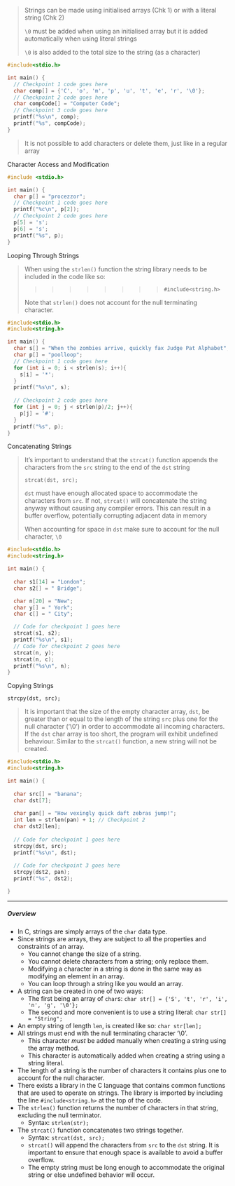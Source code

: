 
 > Strings can be made using initialised arrays (Chk 1) or with a literal string (Chk 2)
 > 
 > `\0` must be added when using an initialised array but it is added automatically when using literal strings
 > 
 > `\0` is also added to the total size to the string (as a character)


```c
#include<stdio.h>

int main() {
  // Checkpoint 1 code goes here
  char comp[] = {'C', 'o', 'm', 'p', 'u', 't', 'e', 'r', '\0'};
  // Checkpoint 2 code goes here
  char compCode[] = "Computer Code";
  // Checkpoint 3 code goes here   
  printf("%s\n", comp);   
  printf("%s", compCode);   
}
```


> It is not possible to add characters or delete them, just like in a regular array

Character Access and Modification

```c
#include <stdio.h>

int main() {
  char p[] = "procezzor";
  // Checkpoint 1 code goes here
  printf("%c\n", p[2]);
  // Checkpoint 2 code goes here
  p[5] = 's';
  p[6] = 's';
  printf("%s", p);
}
```


Looping Through Strings

> When using the `strlen()` function the string library needs to be included in the code like so:
> 
>>>>>>>>>`#include<string.h>`
>
>Note that `strlen()` does not account for the null terminating character.

```c
#include<stdio.h>
#include<string.h>

int main() {
  char s[] = "When the zombies arrive, quickly fax Judge Pat Alphabet";
  char p[] = "poolloop";  
  // Checkpoint 1 code goes here
  for (int i = 0; i < strlen(s); i++){
    s[i] = '*';
  }
  printf("%s\n", s);
  
  // Checkpoint 2 code goes here
  for (int j = 0; j < strlen(p)/2; j++){
    p[j] = '#';
  }
  printf("%s", p);
}
```


Concatenating Strings

> It’s important to understand that the `strcat()` function appends the characters from the `src` string to the end of the `dst` string
> 
>  `strcat(dst, src);`
>  
>  `dst` must have enough allocated space to accommodate the characters from `src`. If not, `strcat()` will concatenate the string anyway without causing any compiler errors. This can result in a buffer overflow, potentially corrupting adjacent data in memory
>
>When accounting for space in `dst` make sure to account for the null character, `\0`

```c
#include<stdio.h>
#include<string.h>

int main() {
    
  char s1[14] = "London";
  char s2[] = " Bridge";

  char n[20] = "New";
  char y[] = " York";
  char c[] = " City";

  // Code for checkpoint 1 goes here
  strcat(s1, s2);
  printf("%s\n", s1);
  // Code for checkpoint 2 goes here
  strcat(n, y);
  strcat(n, c);
  printf("%s\n", n);
}
```


Copying Strings
 
`strcpy(dst, src);`

>It is important that the size of the empty character array, `dst`, be greater than or equal to the length of the string `src` plus one for the null character (‘\0’) in order to accommodate all incoming characters. If the `dst` char array is too short, the program will exhibit undefined behaviour. Similar to the `strcat()` function, a new string will not be created.

```c
#include<stdio.h>
#include<string.h>

int main() {
  
  char src[] = "banana";
  char dst[7];
  
  char pan[] = "How vexingly quick daft zebras jump!";
  int len = strlen(pan) + 1; // Checkpoint 2
  char dst2[len];
  
  // Code for checkpoint 1 goes here
  strcpy(dst, src);
  printf("%s\n", dst);  
  
  // Code for checkpoint 3 goes here
  strcpy(dst2, pan);
  printf("%s", dst2);

}
```


---
##### Overview

- In C, strings are simply arrays of the `char` data type.
- Since strings are arrays, they are subject to all the properties and constraints of an array.
    - You cannot change the size of a string.
    - You cannot delete characters from a string; only replace them.
    - Modifying a character in a string is done in the same way as modifying an element in an array.
    - You can loop through a string like you would an array.
- A string can be created in one of two ways:
    - The first being an array of `char`s: `char str[] = {'S', 't', 'r', 'i', 'n', 'g', '\0'};`
    - The second and more convenient is to use a string literal: `char str[] = "String";`
- An empty string of length `len`, is created like so: `char str[len];`
- All strings must end with the null terminating character ‘\0’.
    - This character _must_ be added manually when creating a string using the array method.
    - This character is automatically added when creating a string using a string literal.
- The length of a string is the number of characters it contains plus one to account for the null character.
- There exists a library in the C language that contains common functions that are used to operate on strings. The library is imported by including the line `#include<string.h>` at the top of the code.
- The `strlen()` function returns the number of characters in that string, excluding the null terminator.
    - Syntax: `strlen(str);`
- The `strcat()` function concatenates two strings together.
    - Syntax: `strcat(dst, src);`
    - `strcat()` will append the characters from `src` to the `dst` string. It is important to ensure that enough space is available to avoid a buffer overflow.
    - The empty string must be long enough to accommodate the original string or else undefined behavior will occur.